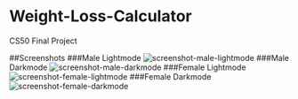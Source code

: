 # Weight-Loss-Calculator
CS50 Final Project

##Screenshots
###Male Lightmode
![screenshot-male-lightmode](https://user-images.githubusercontent.com/106795917/209418909-52640725-6b10-4206-a274-a3b826d7e556.png)
###Male Darkmode
![screenshot-male-darkmode](https://user-images.githubusercontent.com/106795917/209418919-f0812449-18df-461d-8fc8-161cfd428ec1.png)
###Female Lightmode
![screenshot-female-lightmode](https://user-images.githubusercontent.com/106795917/209418928-87f0490c-84a0-428f-8423-e8279271d438.png)
###Female Darkmode
![screenshot-female-darkmode](https://user-images.githubusercontent.com/106795917/209418936-ee153040-5f26-42e5-9f3b-df9aca4f51c3.png)

